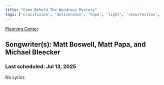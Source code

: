 ```yaml
---
title: "Come Behold The Wondrous Mystery"
tags: ['crucifixion', 'deliverance', 'hope', 'light', 'resurrection', 'salvation', 'victory']
---
```


[Planning Center](https://services.planningcenteronline.com/songs/12146556)

## Songwriter(s): Matt Boswell, Matt Papa, and Michael Bleecker
### Last scheduled: Jul 13, 2025          

No Lyrics
